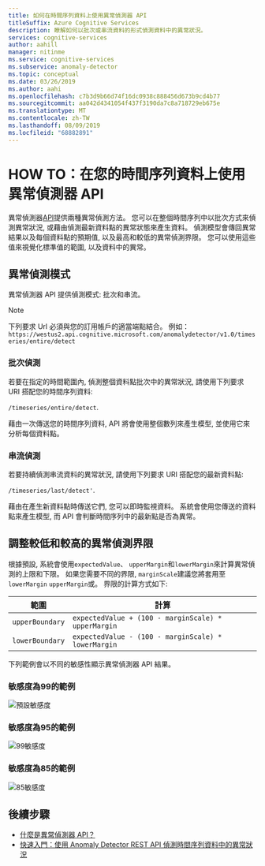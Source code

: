 ```yaml
---
title: 如何在時間序列資料上使用異常偵測器 API
titleSuffix: Azure Cognitive Services
description: 瞭解如何以批次或串流資料的形式偵測資料中的異常狀況。
services: cognitive-services
author: aahill
manager: nitinme
ms.service: cognitive-services
ms.subservice: anomaly-detector
ms.topic: conceptual
ms.date: 03/26/2019
ms.author: aahi
ms.openlocfilehash: c7b3d9b66d74f16dc0938c888456d673b9cd4b77
ms.sourcegitcommit: aa042d4341054f437f3190da7c8a718729eb675e
ms.translationtype: MT
ms.contentlocale: zh-TW
ms.lasthandoff: 08/09/2019
ms.locfileid: "68882891"
---
```

# <a name="how-to-use-the-anomaly-detector-api-on-your-time-series-data"></a>HOW TO：在您的時間序列資料上使用異常偵測器 API  

異常偵測器[API](https://westus2.dev.cognitive.microsoft.com/docs/services/AnomalyDetector/operations/post-timeseries-entire-detect)提供兩種異常偵測方法。 您可以在整個時間序列中以批次方式來偵測異常狀況, 或藉由偵測最新資料點的異常狀態來產生資料。 偵測模型會傳回異常結果以及每個資料點的預期值, 以及最高和較低的異常偵測界限。 您可以使用這些值來視覺化標準值的範圍, 以及資料中的異常。

## <a name="anomaly-detection-modes"></a>異常偵測模式 

異常偵測器 API 提供偵測模式: 批次和串流。

> [!NOTE]
> 下列要求 Url 必須與您的訂用帳戶的適當端點結合。 例如：`https://westus2.api.cognitive.microsoft.com/anomalydetector/v1.0/timeseries/entire/detect`


### <a name="batch-detection"></a>批次偵測

若要在指定的時間範圍內, 偵測整個資料點批次中的異常狀況, 請使用下列要求 URI 搭配您的時間序列資料: 

`/timeseries/entire/detect`. 

藉由一次傳送您的時間序列資料, API 將會使用整個數列來產生模型, 並使用它來分析每個資料點。  

### <a name="streaming-detection"></a>串流偵測

若要持續偵測串流資料的異常狀況, 請使用下列要求 URI 搭配您的最新資料點: 

`/timeseries/last/detect'`. 

藉由在產生新資料點時傳送它們, 您可以即時監視資料。 系統會使用您傳送的資料點來產生模型, 而 API 會判斷時間序列中的最新點是否為異常。

## <a name="adjusting-lower-and-upper-anomaly-detection-boundaries"></a>調整較低和較高的異常偵測界限

根據預設, 系統會使用`expectedValue`、 `upperMargin`和`lowerMargin`來計算異常偵測的上限和下限。 如果您需要不同的界限, `marginScale`建議您將套用至`lowerMargin` `upperMargin`或。 界限的計算方式如下:

|範圍  |計算  |
|---------|---------|
|`upperBoundary` | `expectedValue + (100 - marginScale) * upperMargin`        |
|`lowerBoundary` | `expectedValue - (100 - marginScale) * lowerMargin`        |

下列範例會以不同的敏感性顯示異常偵測器 API 結果。

### <a name="example-with-sensitivity-at-99"></a>敏感度為99的範例

![預設敏感度](../media/sensitivity_99.png)

### <a name="example-with-sensitivity-at-95"></a>敏感度為95的範例

![99敏感度](../media/sensitivity_95.png)

### <a name="example-with-sensitivity-at-85"></a>敏感度為85的範例

![85敏感度](../media/sensitivity_85.png)

## <a name="next-steps"></a>後續步驟

* [什麼是異常偵測器 API？](../overview.md)
* [快速入門：使用 Anomaly Detector REST API 偵測時間序列資料中的異常狀況](../quickstarts/detect-data-anomalies-csharp.md)
